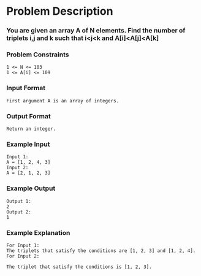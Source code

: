 # Problem Description

### You are given an array A of N elements. Find the number of triplets i,j and k such that i<j<k and A[i]<A[j]<A[k]

### Problem Constraints

```
1 <= N <= 103
1 <= A[i] <= 109
```

### Input Format

```
First argument A is an array of integers.
```

### Output Format

```
Return an integer.
```

### Example Input

```
Input 1:
A = [1, 2, 4, 3]
Input 2:
A = [2, 1, 2, 3]
```

### Example Output

```
Output 1:
2
Output 2:
1
```

### Example Explanation

```
For Input 1:
The triplets that satisfy the conditions are [1, 2, 3] and [1, 2, 4].
For Input 2:

The triplet that satisfy the conditions is [1, 2, 3].
```
